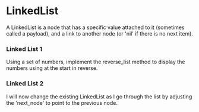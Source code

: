 # LinkedList
A LinkedList is a node that has a specific value attached to it (sometimes called a payload), and a link to another node (or 'nil' if there is no next item).

### Linked List 1
Using a set of numbers, implement the reverse_list method to display the numbers using at the start in reverse.

### Linked List 2
I will now change the existing LinkedList as I go through the list by adjusting the 'next_node' to point to the previous node.
